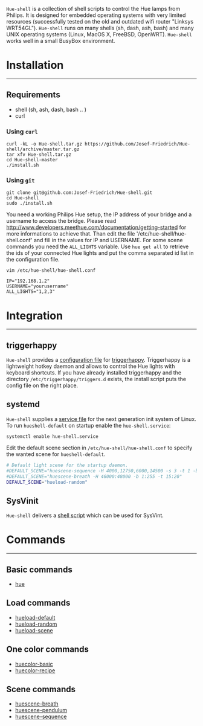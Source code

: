 `Hue-shell` is a collection of shell scripts to control the Hue lamps
from Philips. It is designed for embedded operating systems with very
limited resources (successfully tested on the old and outdated wifi
router "Linksys WRT54GL"). `Hue-shell` runs on many shells (sh, dash,
ash, bash) and many UNIX operating systems (Linux, MacOS X, FreeBSD,
OpenWRT). `Hue-shell` works well in a small BusyBox environment.

# Installation
--------------

## Requirements

* shell (sh, ash, dash, bash .. )
* curl


### Using `curl`

```
curl -kL -o Hue-shell.tar.gz https://github.com/Josef-Friedrich/Hue-shell/archive/master.tar.gz
tar xfv Hue-shell.tar.gz
cd Hue-shell-master
./install.sh
```

### Using `git`

```
git clone git@github.com:Josef-Friedrich/Hue-shell.git
cd Hue-shell
sudo ./install.sh
```

You need a working Philips Hue setup, the IP address of your bridge and
a username to access the bridge. Please read
http://www.developers.meethue.com/documentation/getting-started for more
informations to achieve that. Than edit the file '/etc/hue-shell/hue-
shell.conf' and fill in the values for IP and USERNAME. For some scene
commands you need the `ALL_LIGHTS` variable. Use `hue get all` to
retrieve the ids of your connected Hue lights and put the comma
separated id list in the configuration file.

```
vim /etc/hue-shell/hue-shell.conf
```

```
IP="192.168.1.2"
USERNAME="yourusername"
ALL_LIGHTS="1,2,3"
```

# Integration
-------------

## triggerhappy

`Hue-shell` provides a [configuration file](triggerhappy/hue-shell.conf)
for [triggerhappy](https://github.com/wertarbyte/triggerhappy).
Triggerhappy is a lightweight hotkey daemon and allows to control the
Hue lights with keyboard shortcuts. If you have already installed
triggerhappy and the directory `/etc/triggerhappy/triggers.d` exists,
the install script puts the config file on the right place.

## systemd

`Hue-shell` supplies a [service file](startup/systemd) for the next
generation init system of Linux. To run `hueshell-default` on startup 
enable the `hue-shell.service`:

```
systemctl enable hue-shell.service
```

Edit the default scene section in `/etc/hue-shell/hue-shell.conf` to 
specify the wanted scene for `hueshell-default`.

```sh
# Default light scene for the startup daemon.                                   
#DEFAULT_SCENE="huescene-sequence -H 4000,12750,6000,14500 -s 3 -t 1 -b 255"    
#DEFAULT_SCENE="huescene-breath -H 46000:48000 -b 1:255 -t 15:20"               
DEFAULT_SCENE="hueload-random" 
```
## SysVinit

`Hue-shell` delivers a [shell script](startup/SysVinit) which can be
used for SysVint.

# Commands
----------

## Basic commands

* [hue](doc/hue.txt)

## Load commands

* [hueload-default](doc/hueload-default.txt)
* [hueload-random](doc/hueload-random.txt)
* [hueload-scene](doc/hueload-scene.txt)

## One color commands

* [huecolor-basic](doc/huecolor-basic.txt)
* [huecolor-recipe](doc/huecolor-recipe.txt)

## Scene commands

* [huescene-breath](doc/huescene-breath.txt)
* [huescene-pendulum](doc/huescene-pendulum.txt)
* [huescene-sequence](doc/huescene-sequence.txt)
